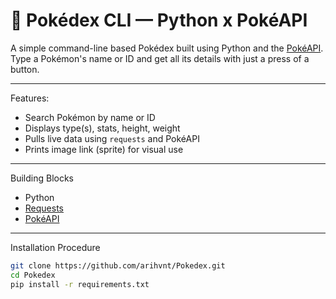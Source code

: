 # 🧿 Pokédex CLI — Python x PokéAPI

A simple command-line based Pokédex built using Python and the [PokéAPI](https://pokeapi.co/).  
Type a Pokémon's name or ID and get all its details with just a press of a button.

---

Features: 

- Search Pokémon by name or ID
- Displays type(s), stats, height, weight
- Pulls live data using `requests` and PokéAPI
- Prints image link (sprite) for visual use

---

Building Blocks

- Python
- [Requests](https://pypi.org/project/requests/)
- [PokéAPI](https://pokeapi.co/)

---

Installation Procedure

```bash
git clone https://github.com/arihvnt/Pokedex.git
cd Pokedex
pip install -r requirements.txt